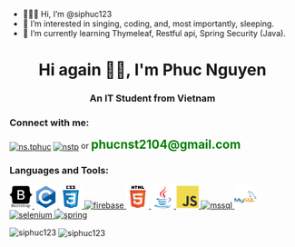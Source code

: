 - 🙋🏼‍♂️ Hi, I’m @siphuc123
- 👀 I’m interested in singing, coding, and, most importantly, sleeping.
- 🌱 I’m currently learning Thymeleaf, Restful api, Spring Security (Java).

<h1 align="center">Hi again 👋🏼, I'm Phuc Nguyen</h1>
<h3 align="center">An IT Student from Vietnam</h3>

<h3 align="left">Connect with me:</h3>
<p align="left">
<a href="https://instagram.com/ns.tphuc" target="blank"><img align="center" src="https://raw.githubusercontent.com/rahuldkjain/github-profile-readme-generator/master/src/images/icons/Social/instagram.svg" alt="ns.tphuc" height="30" width="40" /></a>
<a href="https://www.citypng.com/public/uploads/preview/hd-simple-square-blue-linkedin-icon-transparent-png-31624155617l5soqosatq.png" target="blank"><img align="center" src="https://cdn1.iconfinder.com/data/icons/logotypes/32/circle-linkedin-512.png" alt="nstp" height="30" width="40" /></a>
or <b style="color: green; font-size: 150%;">phucnst2104@gmail.com</b>
</p>

<h3 align="left">Languages and Tools:</h3>
<p align="left"> <a href="https://getbootstrap.com" target="_blank" rel="noreferrer"> <img src="https://raw.githubusercontent.com/devicons/devicon/master/icons/bootstrap/bootstrap-plain-wordmark.svg" alt="bootstrap" width="40" height="40"/> </a> <a href="https://www.cprogramming.com/" target="_blank" rel="noreferrer"> <img src="https://raw.githubusercontent.com/devicons/devicon/master/icons/c/c-original.svg" alt="c" width="40" height="40"/> </a> <a href="https://www.w3schools.com/css/" target="_blank" rel="noreferrer"> <img src="https://raw.githubusercontent.com/devicons/devicon/master/icons/css3/css3-original-wordmark.svg" alt="css3" width="40" height="40"/> </a> <a href="https://firebase.google.com/" target="_blank" rel="noreferrer"> <img src="https://www.vectorlogo.zone/logos/firebase/firebase-icon.svg" alt="firebase" width="40" height="40"/> </a> <a href="https://www.w3.org/html/" target="_blank" rel="noreferrer"> <img src="https://raw.githubusercontent.com/devicons/devicon/master/icons/html5/html5-original-wordmark.svg" alt="html5" width="40" height="40"/> </a> <a href="https://www.java.com" target="_blank" rel="noreferrer"> <img src="https://raw.githubusercontent.com/devicons/devicon/master/icons/java/java-original.svg" alt="java" width="40" height="40"/> </a> <a href="https://developer.mozilla.org/en-US/docs/Web/JavaScript" target="_blank" rel="noreferrer"> <img src="https://raw.githubusercontent.com/devicons/devicon/master/icons/javascript/javascript-original.svg" alt="javascript" width="40" height="40"/> </a> <a href="https://www.microsoft.com/en-us/sql-server" target="_blank" rel="noreferrer"> <img src="https://www.svgrepo.com/show/303229/microsoft-sql-server-logo.svg" alt="mssql" width="40" height="40"/> </a> <a href="https://www.mysql.com/" target="_blank" rel="noreferrer"> <img src="https://raw.githubusercontent.com/devicons/devicon/master/icons/mysql/mysql-original-wordmark.svg" alt="mysql" width="40" height="40"/> </a> <a href="https://www.selenium.dev" target="_blank" rel="noreferrer"> <img src="https://raw.githubusercontent.com/detain/svg-logos/780f25886640cef088af994181646db2f6b1a3f8/svg/selenium-logo.svg" alt="selenium" width="40" height="40"/> </a> <a href="https://spring.io/" target="_blank" rel="noreferrer"> <img src="https://www.vectorlogo.zone/logos/springio/springio-icon.svg" alt="spring" width="40" height="40"/> </a> </p>

<p><img align="left" src="https://github-readme-stats.vercel.app/api/top-langs?username=siphuc123&show_icons=true&locale=en&layout=compact" alt="siphuc123" /></p>

<p>&nbsp;<img align="center" src="https://github-readme-stats.vercel.app/api?username=siphuc123&show_icons=true&locale=en" alt="siphuc123" /></p>

